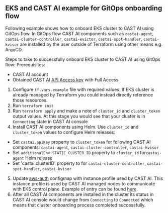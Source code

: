 ## EKS and CAST AI example for GitOps onboarding flow

Following example shows how to onboard EKS cluster to CAST AI using GitOps flow.
In GitOps flow CAST AI components such as `castai-agent`, `castai-cluster-controller`, `castai-evictor`, `castai-spot-handler`, `castai-kvisor` 
are installed by the user outside of Terraform using other means e.g. ArgoCD.

Steps to take to successfully onboard EKS cluster to CAST AI using GitOps flow:
Prerequisites:
- CAST AI account
- Obtained CAST AI [API Access key](https://docs.cast.ai/docs/authentication#obtaining-api-access-key) with Full Access
1. Configure `tf.vars.example` file with required values. If EKS cluster is already managed by Terraform you could instead directly reference those resources.
2. Run `terraform init`
3. Run `terraform apply` and make a note of `cluster_id` and `cluster_token` output values. At this stage you would see that your cluster is in `Connecting` state in CAST AI console
4. Install CAST AI components using Helm. Use `cluster_id` and `cluster_token` values to configure Helm releases:
- Set `castai.apiKey` property to `cluster_token` for following CAST AI components: `castai-agent`, `castai-cluster-controller`, `castai-kvisor`
- Set `additionalEnv.STATIC_CLUSTER_ID` property to `cluster_id` for`castai-agent` Helm release
- Set 'castai.clusterID' property to for `castai-cluster-controller`, `castai-spot-handler`, `castai-kvisor`
5. Update [aws-auth](https://docs.aws.amazon.com/eks/latest/userguide/add-user-role.html) configmap with instance profile used by CAST AI. This instance profile is used by CAST AI managed nodes to communicate with EKS control plane.  Example of entry can be found [here](https://github.com/castai/terraform-provider-castai/blob/157babd57b0977f499eb162e9bee27bee51d292a/examples/eks/eks_cluster_assumerole/eks.tf#L28-L38).
6. After all CAST AI components are installed in the cluster its status in CAST AI console would change from `Connecting` to `Connected` which means that cluster onboarding process completed successfully.
